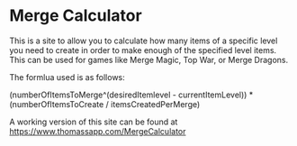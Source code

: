 # Merge Calculator

This is a site to allow you to calculate how many items of a specific level you need to create in order to make enough of the specified level items.
This can be used for games like Merge Magic, Top War, or Merge Dragons.

The formlua used is as follows:

(numberOfItemsToMerge^(desiredItemlevel - currentItemLevel)) * (numberOfItemsToCreate / itemsCreatedPerMerge)

A working version of this site can be found at https://www.thomassapp.com/MergeCalculator